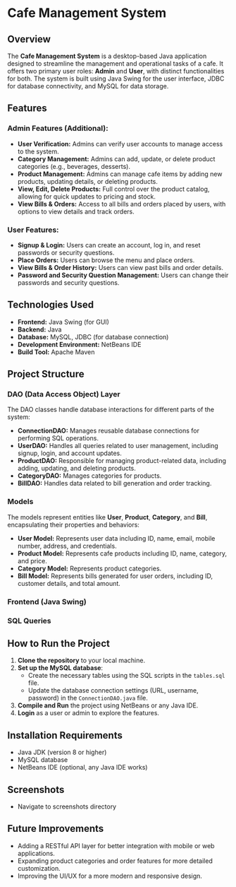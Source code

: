 # Cafe Management System

## Overview
The **Cafe Management System** is a desktop-based Java application designed to streamline the management and operational tasks of a cafe. It offers two primary user roles: **Admin** and **User**, with distinct functionalities for both. The system is built using Java Swing for the user interface, JDBC for database connectivity, and MySQL for data storage.


## Features
### Admin Features (Additional):
- **User Verification:** Admins can verify user accounts to manage access to the system.
- **Category Management:** Admins can add, update, or delete product categories (e.g., beverages, desserts).
- **Product Management:** Admins can manage cafe items by adding new products, updating details, or deleting products.
- **View, Edit, Delete Products:** Full control over the product catalog, allowing for quick updates to pricing and stock.
- **View Bills & Orders:** Access to all bills and orders placed by users, with options to view details and track orders.

### User Features:
- **Signup & Login:** Users can create an account, log in, and reset passwords or security questions.
- **Place Orders:** Users can browse the menu and place orders.
- **View Bills & Order History:** Users can view past bills and order details.
- **Password and Security Question Management:** Users can change their passwords and security questions.

## Technologies Used
- **Frontend:** Java Swing (for GUI)
- **Backend:** Java
- **Database:** MySQL, JDBC (for database connection)
- **Development Environment:** NetBeans IDE
- **Build Tool:** Apache Maven

## Project Structure

### DAO (Data Access Object) Layer
The DAO classes handle database interactions for different parts of the system:
- **ConnectionDAO:** Manages reusable database connections for performing SQL operations.
- **UserDAO:** Handles all queries related to user management, including signup, login, and account updates.
- **ProductDAO:** Responsible for managing product-related data, including adding, updating, and deleting products.
- **CategoryDAO:** Manages categories for products.
- **BillDAO:** Handles data related to bill generation and order tracking.

### Models
The models represent entities like **User**, **Product**, **Category**, and **Bill**, encapsulating their properties and behaviors:
- **User Model:** Represents user data including ID, name, email, mobile number, address, and credentials.
- **Product Model:** Represents cafe products including ID, name, category, and price.
- **Category Model:** Represents product categories.
- **Bill Model:** Represents bills generated for user orders, including ID, customer details, and total amount.

### Frontend (Java Swing)

### SQL Queries

## How to Run the Project
1. **Clone the repository** to your local machine.
2. **Set up the MySQL database**: 
    - Create the necessary tables using the SQL scripts in the `tables.sql` file.
    - Update the database connection settings (URL, username, password) in the `ConnectionDAO.java` file.
3. **Compile and Run** the project using NetBeans or any Java IDE.
4. **Login** as a user or admin to explore the features.

## Installation Requirements
- Java JDK (version 8 or higher)
- MySQL database
- NetBeans IDE (optional, any Java IDE works)

## Screenshots
- Navigate to screenshots directory

## Future Improvements
- Adding a RESTful API layer for better integration with mobile or web applications.
- Expanding product categories and order features for more detailed customization.
- Improving the UI/UX for a more modern and responsive design.

